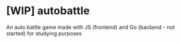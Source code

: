 # [WIP] autobattle
An auto battle game made with JS (frontend) and Go (backend - not started) for studying purposes
